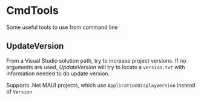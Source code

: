 # CmdTools

Some useful tools to use from command line

## UpdateVersion

From a Visual Studio solution path, try to increase project versions. If no arguments are used, *UpdateVersion* will try to locate a `version.txt` with information needed to do update version.

Supports .Net MAUI projects, which use `ApplicationDisplayVersion` instead of `Version` 

